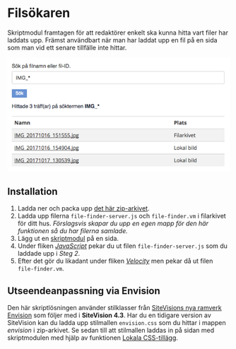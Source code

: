 # Filsökaren

Skriptmodul framtagen för att redaktörer enkelt ska kunna hitta vart filer har laddats upp. Främst användbart när man har laddat upp en fil på en sida som man vid ett senare tillfälle inte hittar.

![Exempel](docs/example.png "Exempel")

## Installation

1. Ladda ner och packa upp [det här zip-arkivet][1].
2. Ladda upp filerna `file-finder-server.js` och `file-finder.vm` i filarkivet för ditt hus. *Förslagsvis skapar du upp en egen mapp för den här funktionen så du har filerna samlade.*
3. Lägg ut en [skriptmodul][2] på en sida.
4. Under fliken [*JavaScript*][3] pekar du ut filen `file-finder-server.js` som du laddade upp i *Steg 2*.
5. Efter det gör du likadant under fliken [*Velocity*][4] men pekar då ut filen `file-finder.vm`.

## Utseendeanpassning via Envision

Den här skriptlösningen använder stilklasser från [SiteVisions nya ramverk Envision][5] som följer med i **SiteVision 4.3**. Har du en tidigare version av SiteVision kan du ladda upp stilmallen `envision.css` som du hittar i mappen *envision* i zip-arkivet. Se sedan till att stilmallen laddas in på sidan med skriptmodulen med hjälp av funktionen [Lokala CSS-tillägg][6].

[1]: https://api.github.com/repos/hampusn/file-finder/zipball
[2]: https://help.sitevision.se/SiteVision_4_0/scriptHelp.html
[3]: https://help.sitevision.se/SiteVision_4_0/1234567.html
[4]: https://help.sitevision.se/SiteVision_4_0/velocity.html
[5]: http://envisionui.io/
[6]: https://help.sitevision.se/SiteVision_4_0/localCSSAssetsHelp.html